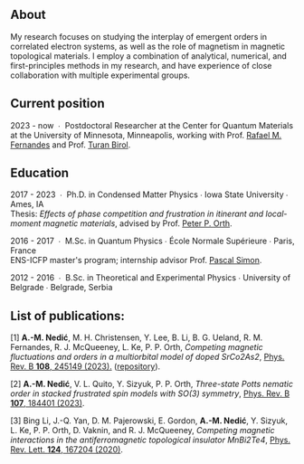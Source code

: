 ## About

My research focuses on studying the interplay of emergent orders in correlated electron systems, as well as the role of magnetism in magnetic topological materials. I employ a combination of analytical, numerical, and first-principles methods in my research, and have experience of close collaboration with multiple experimental groups.

## Current position

2023 - now &nbsp;&#8729;&nbsp; Postdoctoral Researcher at the Center for Quantum Materials at the University of Minnesota, Minneapolis, working with Prof. <a href="https://cse.umn.edu/physics/rafael-fernandes">Rafael M. Fernandes</a> and Prof. <a href="https://cse.umn.edu/cems/turan-birol">Turan Birol</a>. 

## Education

2017 - 2023 &nbsp;&#8729;&nbsp; Ph.D. in Condensed Matter Physics &#8729; Iowa State University &#8729;	 Ames, IA <br/>
Thesis: <em>Effects of phase competition and frustration in itinerant and local-moment magnetic materials</em>, advised by Prof. <a href="https://faculty.sites.iastate.edu/porth/">Peter P. Orth</a>.

2016 - 2017 &nbsp;&#8729;&nbsp; M.Sc. in Quantum Physics  &#8729; École Normale Supérieure  &#8729; Paris, France <br/>
ENS-ICFP master's program; internship advisor Prof. <a href="https://sites.google.com/site/pascalsimonphysics/"> Pascal Simon</a>.

2012 - 2016 &nbsp;&#8729;&nbsp; B.Sc. in Theoretical and Experimental Physics &#8729;	University of Belgrade  &#8729;	 Belgrade, Serbia 


## List of publications:

[1] <b>A.-M. Nedić</b>, M. H. Christensen, Y. Lee, B. Li, B. G. Ueland, R. M. Fernandes, R. J. McQueeney, L. Ke, P. P. Orth, <em>Competing magnetic fluctuations and orders in a multiorbital model of doped SrCo2As2</em>, <a href="https://journals.aps.org/prb/abstract/10.1103/PhysRevB.108.245149">Phys. Rev. B <b>108</b>, 245149 (2023).</a> (<a href="https://github.com/Orth-Research/RPA_SrCo2As2">repository</a>).

[2] <b>A.-M. Nedić</b>, V. L. Quito, Y. Sizyuk, P. P. Orth, <em>Three-state Potts nematic order in stacked frustrated spin models with SO(3) symmetry</em>, <a href="https://journals.aps.org/prb/abstract/10.1103/PhysRevB.107.184401">Phys. Rev. B <b>107</b>, 184401 (2023)</a>.

[3] Bing Li, J.-Q. Yan, D. M. Pajerowski, E. Gordon, <b>A.-M. Nedić</b>, Y. Sizyuk, L. Ke, P. P. Orth, D. Vaknin, and R. J. McQueeney, <em>Competing magnetic interactions in the antiferromagnetic topological insulator MnBi2Te4</em>, <a href="https://journals.aps.org/prl/abstract/10.1103/PhysRevLett.124.167204">Phys. Rev. Lett. <b>124</b>, 167204 (2020)</a>.

<!---
#### [1] Magnetic phase diagram of the topological insulator MnBi2Te4

[//]: <img src="images/phases_MnBi2Te4.PNG?raw=true"/>

In the experimentally-driven work, we studied the magnetic phase diagram of the model of the topological insulator MnBi2Te4 using the classical Monte Carlo simulations. Due to the competing interactions, the phase diagram of MnBi2Te4 showed the proximity to various magnetic phases, including a prediction of a skyrmion-like phase.

Bing Li, J.-Q. Yan, D. M. Pajerowski, Elijah Gordon, A.-M. Nedić, Y. Sizyuk, Liqin Ke, P. P. Orth, D. Vaknin, and R. J. McQueeney, <em>Competing magnetic interactions in the antiferromagnetic topological insulator MnBi2Te4</em>, <a href="https://journals.aps.org/prl/abstract/10.1103/PhysRevLett.124.167204">Phys. Rev. Lett. <b>124</b>, 167204 (2020)</a>.

#### [2] Three-state Potts nematic order in continuous stacked models

[//]: <img src="images/pottsZ3.png?raw=true"/>
[//]: # We extended the concept of the stabilization of the long-range nematic order from Z3 Potts universality class to continuous models on stacked lattice designs and to yet unexplored regime of materials with mixed ferro- and antiferromagnetic interactions. We studied the zero- and finite-temperature phase diagrams and the criticality of the Z3 Potts phase that emerges through a composite order parameter and explored the role of quantum and thermal fluctuations on stabilizing the Z3 Potts phase in the purely bilinear Heisenberg model.

Ana-Marija Nedić, Victor L. Quito, Yuriy Sizyuk, Peter P. Orth, <em>Three-state Potts nematic order in stacked frustrated spin models with SO(3) symmetry</em>, <a href="https://arxiv.org/abs/2210.04900">arXiv:2210.04900 (2022)</a>.

#### [3] Itinerant magnetic frustration in a multiorbital model for SrCo2As2

[//]: <img src="images/itinerant_fr.png?raw=true"/>
We revisited the intriguing magnetic behavior of SrCo2As2, which remains paramagnetic despite the observed strong magnetic fluctuations and identified the leading magnetic instabilities. We studied how different parameters can exchange the relative strengths between them. Introducing the frustration parameter as a difference between the critical Hubbard interaction strenths for different orders, we argued the lack of magnetic order in SrCo2As2 due to the itinerant magentic frustration.

#### [4] Nonlinear optical responses in van der Waals materials
Lately, are trying to unravel the origin of the observed gigantic resonant peaks in the nonlinear optical responses of the van der Waals materials from the BiTeX family (X=Cr, Br, I). We calculated tensors of nonlinear optical responses from the realistic bandstructures obtained from the first-principles, where we particularly identify the contribution from the quantum geometry quantities like metric, connection and curvature.

#### [5] Interplay of magnetism and topology in axion insulator candidate EuIn2As2 in a magnetic field

The axion insulator candidate EuIn2As2 exhibits a broken-helix magnetic ground state [S. X. M. Riberolles et al., Nature communications, <b>12</b>(1), 1-7. (2021)] that breaks inversion but respects the product of twofold-rotation and time-reversal (2’) symmetry, which is predicted to lead to exotic protected gapless surface states on select crystal faces. Motivated by the recent neutron scattering experiments that report a complex magnetic behavior in an external magnetic field, we design and study a minimal symmetry-constrained spin model that exhibits a broken-helix ground stateg and study the intriguing possibility of symmetry-protected gapless modes located at internal domain wall boundaries in the material.

--> 
